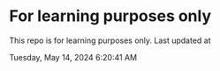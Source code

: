 # For learning purposes only
This repo is for learning purposes only.
Last updated at

Tuesday, May 14, 2024 6:20:41 AM

